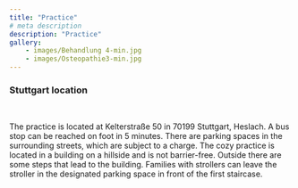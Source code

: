 ```yaml
---
title: "Practice"
# meta description
description: "Practice"
gallery: 
    - images/Behandlung 4-min.jpg
    - images/Osteopathie3-min.jpg
---
```


### Stuttgart location
<br>

The practice is located at Kelterstraße 50 in 70199 Stuttgart, Heslach. A bus stop can be reached on foot in 5 minutes. There are parking spaces in the surrounding streets, which are subject to a charge.
The cozy practice is located in a building on a hillside and is not barrier-free. Outside there are some steps that lead to the building. Families with strollers can leave the stroller in the designated parking space in front of the first staircase. 
<br>
